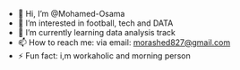 - 👋 Hi, I’m @Mohamed-Osama
- 👀 I’m interested in football, tech and DATA
- 🌱 I’m currently learning data analysis track
- 📫 How to reach me: via email: morashed827@gmail.com
- ⚡ Fun fact: i,m workaholic and morning person

<!---
morashed-99/morashed-99 is a ✨ special ✨ repository because its `README.md` (this file) appears on your GitHub profile.
You can click the Preview link to take a look at your changes.
--->
